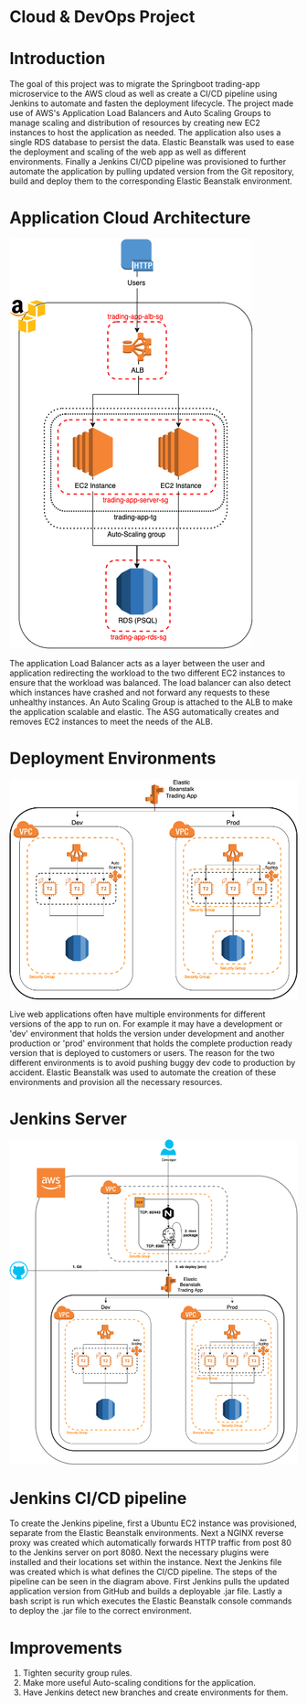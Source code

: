 # Cloud & DevOps Project
# Introduction
The goal of this project was to migrate the Springboot trading-app microservice to the AWS cloud as well as create a CI/CD pipeline using 
Jenkins to automate and fasten the deployment lifecycle. The project made use of AWS's Application Load Balancers and Auto Scaling Groups to 
manage scaling and distribution of resources by creating new EC2 instances to host the application as needed. The application also uses a single
RDS database to persist the data. Elastic Beanstalk was used to ease the deployment and scaling of the web app as well as different environments. 
Finally a Jenkins CI/CD pipeline was provisioned to further automate the application by pulling updated version from the Git repository, build 
and deploy them to the corresponding Elastic Beanstalk environment. 

# Application Cloud Architecture
![](assets/AWS_architecture.png)

The application Load Balancer acts as a layer between the user and application redirecting the workload to the two different EC2 instances to
ensure that the workload was balanced. The load balancer can also detect which instances have crashed and not forward any requests to these 
unhealthy instances. An Auto Scaling Group is attached to the ALB to make the application scalable and elastic. The ASG automatically creates
and removes EC2 instances to meet the needs of the ALB. 

# Deployment Environments
![](assets/deployment_env.png)

Live web applications often have multiple environments for different versions of the app to run on. For example it may have a development or 
'dev' environment that holds the version under development and another production or 'prod' environment that holds the complete 
production ready version that is deployed to customers or users. The reason for the two different environments is to avoid pushing buggy dev
code to production by accident. Elastic Beanstalk was used to automate the creation of these environments and provision all the necessary resources. 
# Jenkins Server
![](assets/Jenkins_pipeline.png)

# Jenkins CI/CD pipeline
To create the Jenkins pipeline, first a Ubuntu EC2 instance was provisioned, separate from the Elastic Beanstalk environments. Next a NGINX 
reverse proxy was created which automatically forwards HTTP traffic from post 80 to the Jenkins server on port 8080. Next the necessary plugins
were installed and their locations set within the instance. Next the Jenkins file was created which is what defines the CI/CD pipeline. 
The steps of the pipeline can be seen in the diagram above. First Jenkins pulls the updated application version from GitHub and builds a
deployable .jar file. Lastly a bash script is run which executes the Elastic Beanstalk console commands to deploy the .jar file to the correct 
environment.  

# Improvements
1. Tighten security group rules.
2. Make more useful Auto-scaling conditions for the application.
3. Have Jenkins detect new branches and create environments for them.  